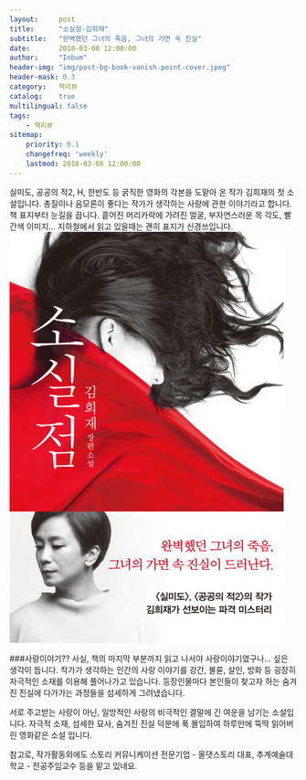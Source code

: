 ```yaml
---
layout:     post
title:      "소실점-김희재"
subtitle:   "완벽했던 그녀의 죽음, 그녀의 가면 속 진실"
date:       2018-03-08 12:00:00
author:     "Inbum"
header-img: "img/post-bg-book-vanish-point-cover.jpeg"
header-mask: 0.3
category:   책리뷰
catalog:    true
multilingual: false
tags:
    - 책리뷰
sitemap:
    priority: 0.1
    changefreq: 'weekly'
    lastmod: 2018-03-08 12:00:00
---
```

실미도, 공공의 적2, H, 한반도 등 굵직한 영화의 각본을 도맡아 온 작가 김희재의 첫 소설입니다. 총질이나 음모론이 좋다는 작가가 생각하는 사랑에 관한 이야기라고 합니다. 
책 표지부터 눈길을 끕니다. 흩어진 머리카락에 가려진 얼굴, 부자연스러운 목 각도, 빨간색 이미지... 지하철에서 읽고 있을때는 괜히 표지가 신경쓰입니다.
![소실점 책표지](/img/post-bg-book-vanish-point-cover.jpeg)

###사랑이야기??
사실, 책의 마지막 부분까지 읽고 나서야 사랑이야기였구나... 싶은 생각이 듭니다. 작가가 생각하는 인간의 사랑 이야기를 강간, 불륜, 살인, 방화 등 굉장히 자극적인 소재를 이용해 풀어나가고 있습니다. 등장인물마다 본인들이 찾고자 하는 숨겨진 진실에 다가가는 과정들을 섬세하게 그려냈습니다. 

서로 주고받는 사랑이 아닌, 일방적인 사랑의 비극적인 결말에 긴 여운을 남기는 소설입니다. 자극적 소재, 섬세한 묘사, 숨겨진 진실 덕분에 푹 몰입하여 하루만에 뚝딱 읽어버린 영화같은 소설 입니다.

참고로, 작가활동외에도 스토리 커뮤니케이션 전문기업 - 올댓스토리 대표, 추계예술대학교 - 전공주임교수 등을 맡고 있네요.